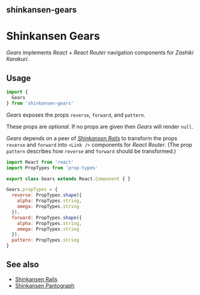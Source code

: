 ## shinkansen-gears

# Shinkansen Gears

*Gears* implements *React* + *React Router* navigation components for *Zashiki Karakuri*.

## Usage

```javascript
import {
  Gears
} from 'shinkansen-gears'
```

*Gears* exposes the props `reverse`, `forward`, and `pattern`.

These props are _optional_. If no props are given then *Gears* will render `null`.

*Gears* depends on a peer of *[Shinkansen Rails](https://github.com/modernpoacher/shinkansen-rails)* to transform the props `reverse` and `forward` into `<Link />` components for *React Router*. (The prop `pattern` describes how `reverse` and `forward` should be transformed.)

```javascript
import React from 'react'
import PropTypes from 'prop-types'

export class Gears extends React.Component { }

Gears.propTypes = {
  reverse: PropTypes.shape({
    alpha: PropTypes.string,
    omega: PropTypes.string
  }),
  forward: PropTypes.shape({
    alpha: PropTypes.string,
    omega: PropTypes.string
  }),
  pattern: PropTypes.string
}
```

## See also

- [Shinkansen Rails](https://github.com/modernpoacher/shinkansen-rails)
- [Shinkansen Pantograph](https://github.com/modernpoacher/shinkansen-pantograph)
